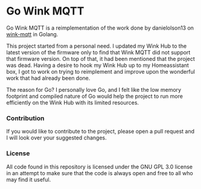 # Go Wink MQTT

Go Wink MQTT is a reimplementation of the work done by danielolson13 on [wink-mqtt](https://github.com/danielolson13/wink-mqtt) in Golang. 

This project started from a personal need. I updated my Wink Hub to the latest version of the firmware only to find that Wink MQTT did not support that firmware
version. On top of that, it had been mentioned that the project was dead. Having a desire to hook my Wink Hub up to my Homeassistant box,
I got to work on trying to reimplement and improve upon the wonderful work that had already been done. 

The reason for Go? I personally love Go, and I felt like the low memory footprint and compiled nature of Go would 
help the project to run more efficiently on the Wink Hub with its limited resources. 

### Contribution

If you would like to contribute to the project, please open a pull request and I will look over your suggested changes. 

### License

All code found in this repository is licensed under the GNU GPL 3.0 license in an attempt to make sure that the code
is always open and free to all who may find it useful.
